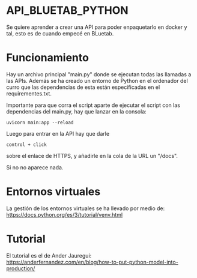 # API_BLUETAB_PYTHON
Se quiere aprender a crear una API para poder enpaquetarlo en docker y tal, esto es de cuando empecé en BLuetab.


# Funcionamiento 

Hay un archivo principal "main.py" donde se ejecutan todas las llamadas a las APIs. Además se ha creado un entorno de Python en el ordenador del curro que las dependencias de esta están especificadas en el requirementes.txt. 


Importante para que corra el script aparte de ejecutar el script con las dependencias del main.py, hay que lanzar en la consola: 

```
uvicorn main:app --reload

```

Luego para entrar en la API hay que darle 

```
control + click
```
sobre el enlace de HTTPS, y añadirle en la cola de la URL un "/docs". 

Si no no aparece nada. 






# Entornos virtuales

La gestión de los entornos virtuales se ha llevado por medio de: https://docs.python.org/es/3/tutorial/venv.html


# Tutorial 

El tutorial es el de Ander Jauregui:  https://anderfernandez.com/en/blog/how-to-put-python-model-into-production/